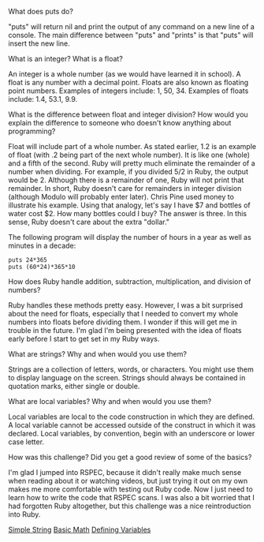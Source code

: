 What does puts do?

"puts" will return nil and print the output of any command on a new line of a console. The main difference between "puts" and "prints" is that "puts" will insert the new line.

What is an integer? What is a float?

An integer is a whole number (as we would have learned it in school). A float is any number with a decimal point. Floats are also known as floating point numbers. Examples of integers include: 1, 50, 34. Examples of floats include: 1.4, 53.1, 9.9.

What is the difference between float and integer division? How would you explain the difference to someone who doesn't know anything about programming?

Float will include part of a whole number. As stated earlier, 1.2 is an example of float (with .2 being part of the next whole number). It is like one (whole) and a fifth of the second. Ruby will pretty much eliminate the remainder of a number when dividing. For example, if you divided 5/2 in Ruby, the output would be 2. Although there is a remainder of one, Ruby will not print that remainder. In short, Ruby doesn't care for remainders in integer division (although Modulo will probably enter later). Chris Pine used money to illustrate his example. Using that analogy, let's say I have $7 and bottles of water cost $2. How many bottles could I buy? The answer is three. In this sense, Ruby doesn't care about the extra "dollar."

The following program will display the number of hours in a year as well as minutes in a decade:
```
puts 24*365
puts (60*24)*365*10
```

How does Ruby handle addition, subtraction, multiplication, and division of numbers?

Ruby handles these methods pretty easy. However, I was a bit surprised about the need for floats, especially that I needed to convert my whole numbers into floats before dividing them. I wonder if this will get me in trouble in the future. I'm glad I'm being presented with the idea of floats early before I start to get set in my Ruby ways. 

What are strings? Why and when would you use them?

Strings are a collection of letters, words, or characters. You might use them to display language on the screen. Strings should always be contained in quotation marks, either single or double.

What are local variables? Why and when would you use them?

Local variables are local to the code construction in which they are defined. A local variable cannot be accessed outside of the construct in which it was declared. Local variables, by convention, begin with an underscore or lower case letter. 

How was this challenge? Did you get a good review of some of the basics?

I'm glad I jumped into RSPEC, because it didn't really make much sense when reading about it or watching videos, but just trying it out on my own makes me more comfortable with testing out Ruby code. Now I just need to learn how to write the code that RSPEC scans. I was also a bit worried that I had forgotten Ruby altogether, but this challenge was a nice reintroduction into Ruby.

[Simple String](https://github.com/wgranger/phase-0/blob/master/week-4/simple-string.rb)
[Basic Math](https://github.com/wgranger/phase-0/blob/master/week-4/basic-math.rb)
[Defining Variables](https://github.com/wgranger/phase-0/blob/master/week-4/defining-variables.rb)